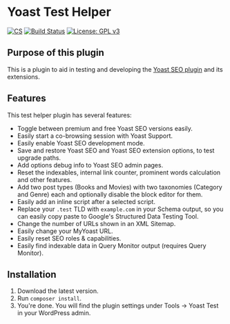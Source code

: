 Yoast Test Helper
=================

[![CS](https://github.com/Yoast/yoast-test-helper/actions/workflows/cs.yml/badge.svg)](https://github.com/Yoast/yoast-test-helper/actions/workflows/cs.yml)
[![Build Status](https://api.travis-ci.org/Yoast/yoast-test-helper.svg?branch=master)](https://travis-ci.org/Yoast/wordpress-seo)
[![License: GPL v3](https://img.shields.io/badge/License-GPL%20v3-blue.svg)](https://www.gnu.org/licenses/gpl-3.0)

Purpose of this plugin
----------------------

This is a plugin to aid in testing and developing the [Yoast SEO plugin](https://yoa.st/1ul) and its extensions.

Features
--------

This test helper plugin has several features:

* Toggle between premium and free Yoast SEO versions easily.
* Easily start a co-browsing session with Yoast Support.  
* Easily enable Yoast SEO development mode.
* Save and restore Yoast SEO and Yoast SEO extension options, to test upgrade paths.
* Add options debug info to Yoast SEO admin pages.
* Reset the indexables, internal link counter, prominent words calculation and other features.
* Add two post types (Books and Movies) with two taxonomies (Category and Genre) each and optionally disable the block editor for them.
* Easily add an inline script after a selected script.
* Replace your `.test` TLD with `example.com` in your Schema output, so you can easily copy paste to Google's Structured Data Testing Tool.
* Change the number of URLs shown in an XML Sitemap.
* Easily change your MyYoast URL.
* Easily reset SEO roles & capabilities.
* Easily find indexable data in Query Monitor output (requires Query Monitor).

Installation
------------

1. Download the latest version.
2. Run `composer install`.
3. You're done. You will find the plugin settings under Tools → Yoast Test in your WordPress admin.
